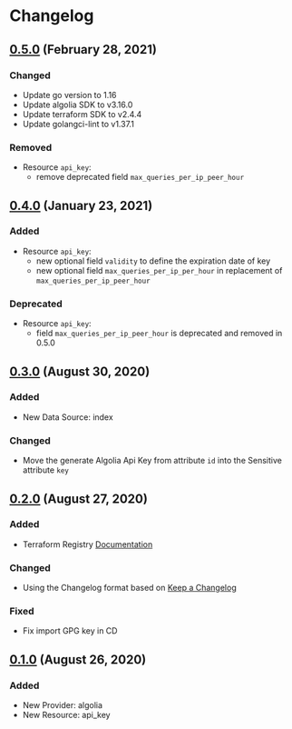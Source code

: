 # Changelog

## [0.5.0](https://github.com/philippe-vandermoere/terraform-provider-algolia/compare/v0.4.0...v0.5.0) (February 28, 2021)

### Changed

- Update go version to 1.16
- Update algolia SDK to v3.16.0
- Update terraform SDK to v2.4.4
- Update golangci-lint to v1.37.1

### Removed

- Resource `api_key`:
  - remove deprecated field `max_queries_per_ip_peer_hour`

## [0.4.0](https://github.com/philippe-vandermoere/terraform-provider-algolia/compare/v0.3.0...v0.4.0) (January 23, 2021)

### Added

- Resource `api_key`:
  - new optional field `validity` to define the expiration date of key
  - new optional field `max_queries_per_ip_per_hour` in replacement of `max_queries_per_ip_peer_hour`

### Deprecated

- Resource `api_key`:
  - field `max_queries_per_ip_peer_hour` is deprecated and removed in 0.5.0

## [0.3.0](https://github.com/philippe-vandermoere/terraform-provider-algolia/compare/v0.2.0...v0.3.0) (August 30, 2020)

### Added

- New Data Source: index

### Changed

- Move the generate Algolia Api Key from attribute `id` into the Sensitive attribute `key`

## [0.2.0](https://github.com/philippe-vandermoere/terraform-provider-algolia/compare/v0.1.0...v0.2.0) (August 27, 2020)

### Added

- Terraform Registry [Documentation](https://www.terraform.io/docs/registry/providers/docs.html)

### Changed

- Using the Changelog format based on [Keep a Changelog](https://keepachangelog.com/en/1.0.0/)

### Fixed

- Fix import GPG key in CD

## [0.1.0](https://github.com/philippe-vandermoere/terraform-provider-algolia/releases/tag/v0.1.0) (August 26, 2020)

### Added

- New Provider: algolia
- New Resource: api_key
